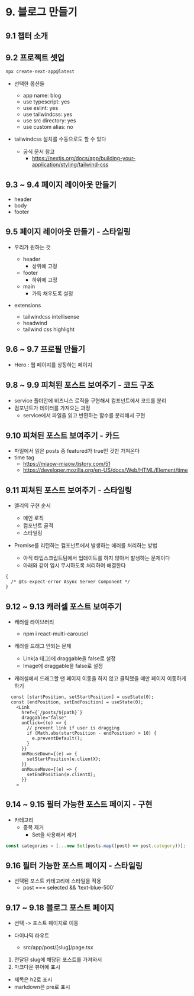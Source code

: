 # 9. 블로그 만들기

## 9.1 챕터 소개

## 9.2 프로젝트 셋업

```bash
npx create-next-app@latest
```

- 선택한 옵션들

  - app name: blog
  - use typescript: yes
  - use eslint: yes
  - use tailwindcss: yes
  - use src directory: yes
  - use custom alias: no

- tailwindcss 설치를 수동으로도 할 수 있다
  - 공식 문서 참고
    - https://nextjs.org/docs/app/building-your-application/styling/tailwind-css

## 9.3 ~ 9.4 페이지 레이아웃 만들기

- header
- body
- footer

## 9.5 페이지 레이아웃 만들기 - 스타일링

- 우리가 원하는 것

  - header
    - 상위에 고정
  - footer
    - 하위에 고정
  - main
    - 가득 채우도록 설정

- extensions
  - tailwindcss intellisense
  - headwind
  - tailwind css highlight

## 9.6 ~ 9.7 프로필 만들기

- Hero : 웹 페이지를 상징하는 페이지

## 9.8 ~ 9.9 피쳐된 포스트 보여주기 - 코드 구조

- service 폴더안에 비즈니스 로직을 구현해서 컴포넌트에서 코드를 분리
- 컴포넌트가 데이터를 가져오는 과정
  - service에서 파일을 읽고 반환하는 함수를 분리해서 구현

## 9.10 피쳐된 포스트 보여주기 - 카드

- 파일에서 읽은 posts 중 featured가 true인 것만 가져온다
- time tag
  - https://miaow-miaow.tistory.com/51
  - https://developer.mozilla.org/en-US/docs/Web/HTML/Element/time

## 9.11 피쳐된 포스트 보여주기 - 스타일링

- 엘리의 구현 순서

  - 메인 로직
  - 컴포넌트 골격
  - 스타일링

- Promise를 리턴하는 컴포넌트에서 발생하는 에러를 처리하는 방법
  - 아직 타입스크립트팀에서 업데이트를 하지 않아서 발생하는 문제이다
  - 아래와 같이 임시 무시하도록 처리하여 해결한다

```tsx
{
  /* @ts-expect-error Async Server Component */
}
```

## 9.12 ~ 9.13 캐러셀 포스트 보여주기

- 캐러셀 라이브러리

  - npm i react-multi-carousel

- 캐러셀 드래그 안되는 문제

  - Link(a 태그)에 draggable을 false로 설정
  - Image에 draggable을 false로 설정

- 캐러셀에서 드래그할 땐 페이지 이동을 하지 않고 클릭했을 때만 페이지 이동하게 하기

```tsx
  const [startPosition, setStartPosition] = useState(0);
  const [endPosition, setEndPosition] = useState(0);
    <Link
      href={`/posts/${path}`}
      draggable="false"
      onClick={(e) => {
        // prevent link if user is dragging
        if (Math.abs(startPosition - endPosition) > 10) {
          e.preventDefault();
        }
      }}
      onMouseDown={(e) => {
        setStartPosition(e.clientX);
      }}
      onMouseMove={(e) => {
        setEndPosition(e.clientX);
      }}
    >
```

<!-- 여기서 부터 따라 치면서 다시 들어야 함 -->

## 9.14 ~ 9.15 필터 가능한 포스트 페이지 - 구현

- 카테고리
  - 중복 제거
    - Set을 사용해서 제거

```ts
const categories = [...new Set(posts.map((post) => post.category))];
```

## 9.16 필터 가능한 포스트 페이지 - 스타일링

- 선택된 포스트 카테고리에 스타일을 적용
  - post === selected && 'text-blue-500'

## 9.17 ~ 9.18 블로그 포스트 페이지

- 선택 -> 포스트 페이지로 이동

- 다이나믹 라우트
  - src/app/post/[slug]/page.tsx

1. 전달된 slug에 해당된 포스트를 가져와서
2. 마크다운 뷰어에 표시

- 제목은 h2로 표시
- markdown은 pre로 표시

